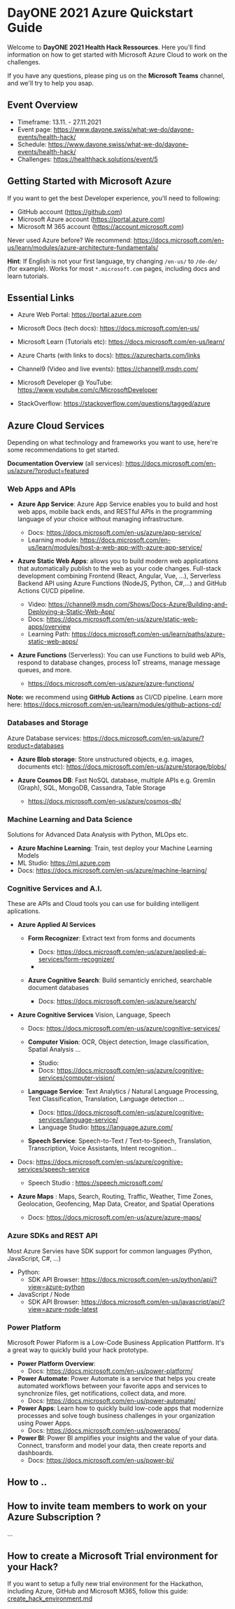 # DayONE 2021 Azure Quickstart Guide

Welcome to **DayONE 2021 Health Hack Ressources**. Here you'll find information on how to get started with Microsoft Azure Cloud to work on the challenges.

If you have any questions, please ping us on the __Microsoft Teams__ channel, and we'll try to help you asap.






## Event Overview
- Timeframe: 13.11. - 27.11.2021
- Event page: https://www.dayone.swiss/what-we-do/dayone-events/health-hack/
- Schedule: https://www.dayone.swiss/what-we-do/dayone-events/health-hack/
- Challenges: https://healthhack.solutions/event/5

## Getting Started with Microsoft Azure
If you want to get the best Developer experience, you'll need to following:
- GitHub account (https://github.com)
- Microsoft Azure account (https://portal.azure.com) 
- Microsoft M 365 account (https://account.microsoft.com)


Never used Azure before?
We recommend: https://docs.microsoft.com/en-us/learn/modules/azure-architecture-fundamentals/

__Hint__: 
If English is not your first language, try changing `/en-us/` to `/de-de/` (for example). Works for most `*.microsoft.com` pages, including docs and learn tutorials.


 

## Essential Links

- Azure Web Portal:  https://portal.azure.com
- Microsoft Docs (tech docs): https://docs.microsoft.com/en-us/
- Microsoft Learn (Tutorials etc): https://docs.microsoft.com/en-us/learn/
- Azure Charts (with links to docs): https://azurecharts.com/links

- Channel9 (Video and live events): https://channel9.msdn.com/
- Microsoft Developer @ YouTube: https://www.youtube.com/c/MicrosoftDeveloper

- StackOverflow: https://stackoverflow.com/questions/tagged/azure





## Azure Cloud Services
Depending on what technology and frameworks you want to use, here're some recommendations to get started.

__Documentation Overview__ (all services): https://docs.microsoft.com/en-us/azure/?product=featured




### Web Apps and APIs
- __Azure App Service__:  Azure App Service enables you to build and host web apps, mobile back ends, and RESTful APIs in the programming language of your choice without managing infrastructure.
  - Docs: https://docs.microsoft.com/en-us/azure/app-service/
  - Learning module: https://docs.microsoft.com/en-us/learn/modules/host-a-web-app-with-azure-app-service/

- __Azure Static Web Apps__: allows you to build modern web applications that automatically publish to the web as your code changes. Full-stack development combining Frontend (React, Angular, Vue, ...), Serverless Backend API using Azure Functions (NodeJS, Python, C#,...) and GitHub Actions CI/CD pipeline. 
    - Video: https://channel9.msdn.com/Shows/Docs-Azure/Building-and-Deploying-a-Static-Web-App/
    - Docs: https://docs.microsoft.com/en-us/azure/static-web-apps/overview
    - Learning Path: https://docs.microsoft.com/en-us/learn/paths/azure-static-web-apps/

- __Azure Functions__ (Serverless): You can use Functions to build web APIs, respond to database changes, process IoT streams, manage message queues, and more.
  - https://docs.microsoft.com/en-us/azure/azure-functions/


**Note:** we recommend using __GitHub Actions__ as CI/CD pipeline.
Learn more here: 
https://docs.microsoft.com/en-us/learn/modules/github-actions-cd/


### Databases and Storage
Azure Database services: 
https://docs.microsoft.com/en-us/azure/?product=databases


- __Azure Blob storage__: Store unstructured objects, e.g. images, documents etc):
https://docs.microsoft.com/en-us/azure/storage/blobs/

- __Azure Cosmos DB__: Fast NoSQL database, multiple APIs e.g. Gremlin (Graph), SQL, MongoDB, Cassandra, Table Storage
  -  https://docs.microsoft.com/en-us/azure/cosmos-db/






### Machine Learning and Data Science
Solutions for Advanced Data Analysis with Python, MLOps etc.

- __Azure Machine Learning__: Train, test deploy your Machine Learning Models
- ML Studio: https://ml.azure.com
- Docs: https://docs.microsoft.com/en-us/azure/machine-learning/


### Cognitive Services and A.I.
These are APIs and Cloud tools you can use for building intelligent aplications.

- __Azure Applied AI Services__ 
  - __Form Recognizer__: Extract text from forms and documents
     - Docs: https://docs.microsoft.com/en-us/azure/applied-ai-services/form-recognizer/
     - 

  - __Azure Cognitive Search__: Build semanticly enriched, searchable document databases
    - Docs: https://docs.microsoft.com/en-us/azure/search/



- __Azure Cognitive Services__ Vision, Language, Speech 
  - Docs: https://docs.microsoft.com/en-us/azure/cognitive-services/

  - __Computer Vision__: OCR, Object detection, Image classification, Spatial Analysis ...
    - Studio: 
    - Docs: https://docs.microsoft.com/en-us/azure/cognitive-services/computer-vision/
    
    

  - __Language Service__: Text Analytics / Natural Language Processing, Text Classification, Translation, Language detection ...
    - Docs: https://docs.microsoft.com/en-us/azure/cognitive-services/language-service/
    - Language Studio: https://language.azure.com/
   

  - __Speech Service__: Speech-to-Text / Text-to-Speech, Translation, Transcription, Voice Assistants, Intent recognition...
- Docs: https://docs.microsoft.com/en-us/azure/cognitive-services/speech-service
    - Speech Studio : https://speech.microsoft.com/



- __Azure Maps__ : Maps, Search, Routing, Traffic, Weather, Time Zones, Geolocation, Geofencing, Map Data, Creator, and Spatial Operations
  - Docs: https://docs.microsoft.com/en-us/azure/azure-maps/


###  Azure SDKs and REST API
Most Azure Servies have SDK support for common languages (Python, JavaScript, C#, ...)

- Python:
  - SDK API Browser: https://docs.microsoft.com/en-us/python/api/?view=azure-python
- JavaScript / Node
  - SDK API Browser: https://docs.microsoft.com/en-us/javascript/api/?view=azure-node-latest




### Power Platform
Microsoft Power Plaform is a Low-Code Business Application Plattform. It's a great way to quickly build
your hack prototype.

- __Power Platform Overview__:
  - Docs: https://docs.microsoft.com/en-us/power-platform/
- __Power Automate__: Power Automate is a service that helps you create automated workflows between your favorite apps and services to synchronize files, get notifications, collect data, and more.
  - Docs: https://docs.microsoft.com/en-us/power-automate/
- __Power Apps__: Learn how to quickly build low-code apps that modernize processes and solve tough business challenges in your organization using Power Apps.
  - Docs: https://docs.microsoft.com/en-us/powerapps/
- __Power BI__: Power BI amplifies your insights and the value of your data. Connect, transform and model your data, then create reports and dashboards.
  - Docs: https://docs.microsoft.com/en-us/power-bi/


## How to .. 

## How to invite team members to work on your Azure Subscription  ?
...

## How to create a Microsoft Trial environment for your Hack?
If you want to setup a fully new trial environment for the Hackathon, including Azure, GitHub and Microsoft M365, follow this guide:
[create_hack_environment.md](./create_hack_environment.md)
